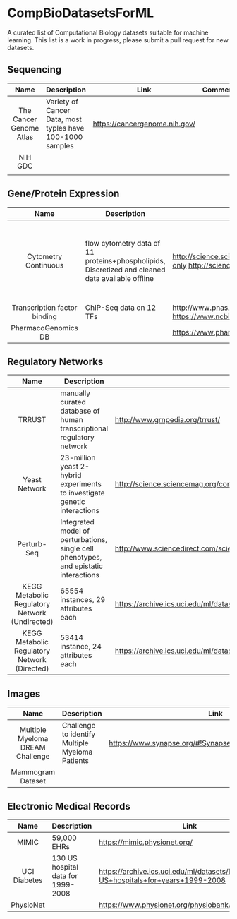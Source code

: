 # CompBioDatasetsForML
A curated list of Computational Biology datasets suitable for machine learning. This list is a work in progress, please submit a pull request for new datasets.

## Sequencing
|Name | Description | Link | Comments |
|:-:|---|---|---|
|The Cancer Genome Atlas| Variety of Cancer Data, most typles have 100-1000 samples  | https://cancergenome.nih.gov/  |   |
|NIH GDC|   |   |   |
|   |   |   |   |

## Gene/Protein Expression
|Name | Description | Link | Comments |
|:-:|---|---|---|
|Cytometry	Continuous | flow cytometry data of 11 proteins+phospholipids, Discretized and cleaned data available offline	| http://science.sciencemag.org/content/308/5721/523.figures-only	http://science.sciencemag.org/content/308/5721/523 | Classical benchmark dataset for learning graphical models; contains known errors |
| Transcription factor binding |	ChIP-Seq data on 12 TFs |	http://www.pnas.org/content/106/51/21521.abstract?tab=ds	https://www.ncbi.nlm.nih.gov/pmc/articles/PMC2789751/	| |
|PharmacoGenomics DB	|	| https://www.pharmgkb.org/		| |

## Regulatory Networks
|Name | Description | Link | Comments |
|:-:|---|---|---|
|TRRUST| manually curated database of human transcriptional regulatory network | http://www.grnpedia.org/trrust/ | |
|Yeast Network| 23-million yeast 2-hybrid experiments to investigate genetic interactions | http://science.sciencemag.org/content/353/6306/aaf1420/tab-pdf | |
|Perturb-Seq| Integrated model of perturbations, single cell phenotypes, and epistatic interactions | http://www.sciencedirect.com/science/article/pii/S0092867416316105 | |
|KEGG Metabolic Regulatory Network (Undirected) | 65554 instances, 29 attributes each | https://archive.ics.uci.edu/ml/datasets/KEGG+Metabolic+Reaction+Network+%28Undirected%29 | |
| KEGG Metabolic Regulatory Network (Directed) |53414 instance, 24 attributes each | https://archive.ics.uci.edu/ml/datasets/KEGG+Metabolic+Relation+Network+%28Directed%29 | |

## Images
|Name | Description | Link | Comments |
|:-:|---|---|---|
|Multiple Myeloma DREAM Challenge| Challenge to identify Multiple Myeloma Patients | https://www.synapse.org/#!Synapse:syn6187098/wiki/401884 | |
|Mammogram Dataset|

## Electronic Medical Records
|Name | Description | Link | Comments |
|:-:|---|---|---|
|MIMIC| 59,000 EHRs | https://mimic.physionet.org/ | |
|UCI Diabetes| 130 US hospital data for 1999-2008| https://archive.ics.uci.edu/ml/datasets/Diabetes+130-US+hospitals+for+years+1999-2008| |
|PhysioNet| | https://www.physionet.org/physiobank/database/ | |
